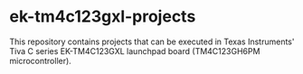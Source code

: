 # ek-tm4c123gxl-projects

This repository contains projects that can be executed in Texas Instruments' Tiva C series EK-TM4C123GXL launchpad board (TM4C123GH6PM microcontroller).
